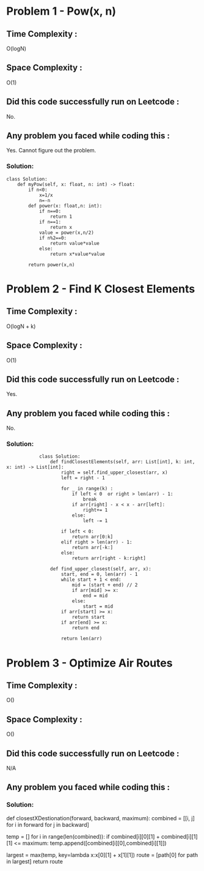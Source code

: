 # Problem 1 -  Pow(x, n)
## Time Complexity :
O(logN)

## Space Complexity :
O(1)

## Did this code successfully run on Leetcode :
No.

## Any problem you faced while coding this :
Yes. Cannot figure out the problem.
        
### Solution:
    class Solution:
        def myPow(self, x: float, n: int) -> float: 
            if n<0:
                x=1/x
                n=-n
            def power(x: float,n: int):
                if n==0:
                    return 1
                if n==1:
                    return x
                value = power(x,n/2)
                if n%2==0:
                    return value*value
                else:
                    return x*value*value

            return power(x,n) 

# Problem 2 -  Find K Closest Elements
## Time Complexity :
O(logN + k)

## Space Complexity :
O(1)

## Did this code successfully run on Leetcode :
Yes.

## Any problem you faced while coding this :
No.
        
### Solution:
                class Solution:
                    def findClosestElements(self, arr: List[int], k: int, x: int) -> List[int]:
                        right = self.find_upper_closest(arr, x)
                        left = right - 1

                        for _ in range(k) :
                            if left < 0  or right > len(arr) - 1:
                                break
                            if arr[right] - x < x - arr[left]:
                                right+= 1   
                            else:
                                left -= 1

                        if left < 0: 
                            return arr[0:k]
                        elif right > len(arr) - 1: 
                            return arr[-k:]
                        else: 
                            return arr[right - k:right]

                    def find_upper_closest(self, arr, x):
                        start, end = 0, len(arr) - 1
                        while start + 1 < end:
                            mid = (start + end) // 2
                            if arr[mid] >= x:
                                end = mid
                            else:
                                start = mid
                        if arr[start] >= x:
                            return start
                        if arr[end] >= x:
                            return end 

                        return len(arr)

# Problem 3 -  Optimize Air Routes
## Time Complexity :
O()

## Space Complexity :
O()

## Did this code successfully run on Leetcode :
N/A

## Any problem you faced while coding this :

        
### Solution:
def closestXDestionation(forward, backward, maximum):
  combined = [[i, j] for i in forward for j in backward]

  temp = []
  for i in range(len(combined)):
    if combined[i][0][1] + combined[i][1][1] <= maximum:
      temp.append([combined[i][0],combined[i][1]])

  largest = max(temp, key=lambda x:x[0][1] + x[1][1])
  route = [path[0] for path in largest]
  return route
